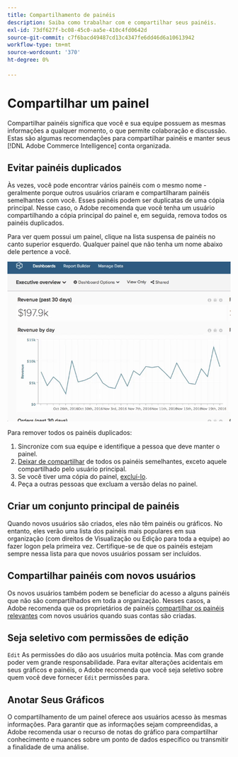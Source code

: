 ```yaml
---
title: Compartilhamento de painéis
description: Saiba como trabalhar com e compartilhar seus painéis.
exl-id: 73df627f-bc08-45c0-aa5e-410c4fd0642d
source-git-commit: c7f6bacd49487cd13c4347fe6dd46d6a10613942
workflow-type: tm+mt
source-wordcount: '370'
ht-degree: 0%

---
```


# Compartilhar um painel

Compartilhar painéis significa que você e sua equipe possuem as mesmas informações a qualquer momento, o que permite colaboração e discussão. Estas são algumas recomendações para compartilhar painéis e manter seus [!DNL Adobe Commerce Intelligence] conta organizada.

## Evitar painéis duplicados

Às vezes, você pode encontrar vários painéis com o mesmo nome - geralmente porque outros usuários criaram e compartilharam painéis semelhantes com você. Esses painéis podem ser duplicatas de uma cópia principal. Nesse caso, o Adobe recomenda que você tenha um usuário compartilhando a cópia principal do painel e, em seguida, remova todos os painéis duplicados.

Para ver quem possui um painel, clique na lista suspensa de painéis no canto superior esquerdo. Qualquer painel que não tenha um nome abaixo dele pertence a você.

![](../../mbi/assets/Dash_ownership.gif)

Para remover todos os painéis duplicados:

1. Sincronize com sua equipe e identifique a pessoa que deve manter o painel.
1. [Deixar de compartilhar](../data-user/dashboards/leave-dashboard.md) de todos os painéis semelhantes, exceto aquele compartilhado pelo usuário principal.
1. Se você tiver uma cópia do painel, [excluí-lo](../data-user/dashboards/deleting-dashboard.md).
1. Peça a outras pessoas que excluam a versão delas no painel.

## Criar um conjunto principal de painéis

Quando novos usuários são criados, eles não têm painéis ou gráficos. No entanto, eles verão uma lista dos painéis mais populares em sua organização (com direitos de Visualização ou Edição para toda a equipe) ao fazer logon pela primeira vez. Certifique-se de que os painéis estejam sempre nessa lista para que novos usuários possam ser incluídos.

## Compartilhar painéis com novos usuários

Os novos usuários também podem se beneficiar do acesso a alguns painéis que não são compartilhados em toda a organização. Nesses casos, a Adobe recomenda que os proprietários de painéis [compartilhar os painéis relevantes](../data-user/dashboards/share-dashboard-with-users.md) com novos usuários quando suas contas são criadas.

## Seja seletivo com permissões de edição

`Edit` As permissões do dão aos usuários muita potência. Mas com grande poder vem grande responsabilidade. Para evitar alterações acidentais em seus gráficos e painéis, o Adobe recomenda que você seja seletivo sobre quem você deve fornecer `Edit` permissões para.

## Anotar Seus Gráficos

O compartilhamento de um painel oferece aos usuários acesso às mesmas informações. Para garantir que as informações sejam compreendidas, a Adobe recomenda usar o recurso de notas do gráfico para compartilhar conhecimento e nuances sobre um ponto de dados específico ou transmitir a finalidade de uma análise.
